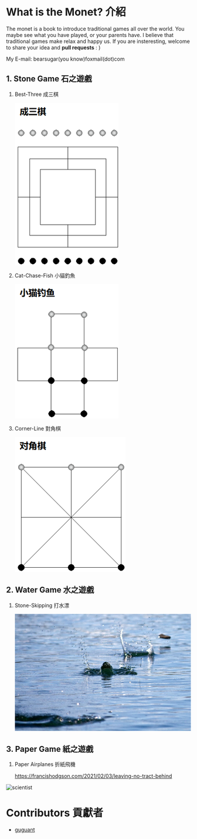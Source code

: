 # What is the Monet? 介紹

The monet is a book to introduce traditional games all over the world. You maybe see what you have played, or your parents have.
I believe that traditional games make relax and happy us. If you are insteresting, welcome to share your idea and **pull requests** : )

My E-mail: bearsugar(you know)foxmail(dot)com

## 1. Stone Game 石之遊戲

1. Best-Three 成三棋

   ![best-three](ch1-StoneGames/picture/best-three.png)

2. Cat-Chase-Fish 小貓釣魚

   ![Cat-Chase-Fish](ch1-StoneGames/picture/cat-chase-fish.png)

3. Corner-Line 對角棋

   ![corner-line](ch1-StoneGames/picture/corner-line.png)

## 2. Water Game 水之遊戲

1. Stone-Skipping 打水漂

   ![stone-skipping](ch2-WaterGames/picture/stone-skipping.jpg)

## 3. Paper Game 紙之遊戲

1. Paper Airplanes 折紙飛機

   https://francishodgson.com/2021/02/03/leaving-no-tract-behind

  ![scientist ](https://francishodgson.files.wordpress.com/2021/02/151005_r26991_n.jpg?w=1024)

# Contributors 貢獻者

* [guguant](https://github.com/Guguant)
